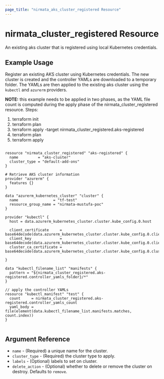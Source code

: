 ```yaml
---
page_title: "nirmata_aks_cluster_registered Resource"
---
```


# nirmata_cluster_registered Resource

An existing aks cluster that is registered using local Kubernetes credentials.

## Example Usage

Register an existing AKS cluster using Kubernetes credentials. The new cluster is created and the controller YAMLs are downloaded to a temporary folder. The YAMLs are then applied to the existing aks cluster using the `kubectl` and `azurerm` providers.

**NOTE:** this example needs to be applied in two phases, as the YAML file count is computed during the apply phase of the nirmata_cluster_registered resource. Steps:
1. terraform init
2. terraform plan 
3. terraform apply -target nirmata_cluster_registered.aks-registered
4. terraform plan
5. terraform apply

```hcl

resource "nirmata_cluster_registered" "aks-registered" {
  name         = "aks-cluster"
  cluster_type = "default-add-ons"
}

# Retrieve AKS cluster information
provider "azurerm" {
  features {}
}

data "azurerm_kubernetes_cluster" "cluster" {
  name                = "tf-test"
  resource_group_name = "nirmata-mustufa-poc"
}

provider "kubectl" {
  host = data.azurerm_kubernetes_cluster.cluster.kube_config.0.host

  client_certificate     = base64decode(data.azurerm_kubernetes_cluster.cluster.kube_config.0.client_certificate)
  client_key             = base64decode(data.azurerm_kubernetes_cluster.cluster.kube_config.0.client_key)
  cluster_ca_certificate = base64decode(data.azurerm_kubernetes_cluster.cluster.kube_config.0.cluster_ca_certificate)

}

data "kubectl_filename_list" "manifests" {
  pattern = "${nirmata_cluster_registered.aks-registered.controller_yamls_folder}/*"
}

// apply the controller YAMLs
resource "kubectl_manifest" "test" {
  count     = nirmata_cluster_registered.aks-registered.controller_yamls_count
  yaml_body = file(element(data.kubectl_filename_list.manifests.matches, count.index))
}


```


## Argument Reference

* `name` - (Required) a unique name for the cluster.
* `cluster_type` - (Required) the cluster type to apply.
* `labels` - (Optional) labels to set on cluster.
* `delete_action` - (Optional) whether to delete or remove the cluster on destroy. Defaults to `remove`.




